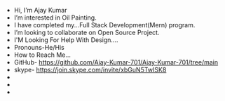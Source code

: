 - Hi, I’m Ajay Kumar
- I’m interested in Oil Painting.
- I have completed my...Full Stack Development(Mern) program.
- I’m looking to collaborate on Open Source Project.
- I'M Looking For Help With Design....
- Pronouns-He/His
- How to Reach Me...
- GitHub- https://github.com/Ajay-Kumar-701/Ajay-Kumar-701/tree/main
- skype- https://join.skype.com/invite/xbGuN5TwISK8
-   
- 
-

<!---
Ajay-Kumar-701/Ajay-Kumar-701 is a ✨ special ✨ repository because its `README.md` (this file) appears on your GitHub profile.
You can click the Preview link to take a look at your changes.
--->
